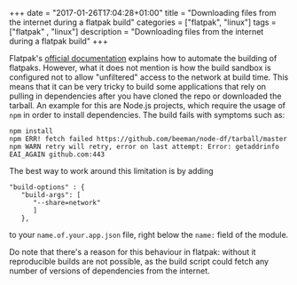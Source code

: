 +++
date = "2017-01-26T17:04:28+01:00"
title = "Downloading files from the internet during a flatpak build"
categories = ["flatpak", "linux"]
tags = ["flatpak" , "linux"]
description = "Downloading files from the internet during a flatpak build"
+++

Flatpak's [official documentation](http://flatpak.org/developer.html) explains how to automate the building of flatpaks.
However, what it does not mention is how the build sandbox is configured not to allow "unfiltered" access to the network at build time.
This means that it can be very tricky to build some applications that rely on pulling in dependencies after you have cloned the repo or downloaded the tarball.
An example for this are Node.js projects, which require the usage of `npm` in order to install dependencies.
The build fails with symptoms such as:

```
npm install
npm ERR! fetch failed https://github.com/beeman/node-df/tarball/master
npm WARN retry will retry, error on last attempt: Error: getaddrinfo EAI_AGAIN github.com:443
``` 

The best way to work around this limitation is by adding

```
"build-options" : { 
   "build-args": [ 
      "--share=network"                                                                                   
      ] 
   },
``` 

to your `name.of.your.app.json` file, right below the `name:` field of the module.

Do note that there's a reason for this behaviour in flatpak: without it reproducible builds are not possible, as the build script could fetch any number of versions of dependencies from the internet.
